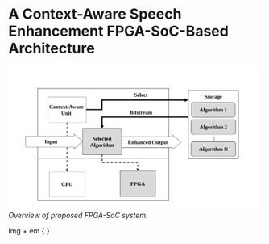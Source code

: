 # A Context-Aware Speech Enhancement FPGA-SoC-Based Architecture
![](./Documentation/Figs/Overview.svg)
*Overview of proposed FPGA-SoC system.*

img + em { }

